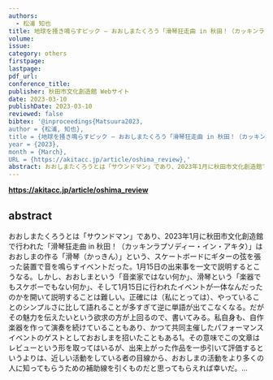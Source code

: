 ```yaml
---
authors:
  - 松浦 知也
title: 地球を掻き鳴らすピック – おおしまたくろう「滑琴狂走曲 in 秋田！（カッキンラプソディー・イン・アキタ）」（2023年1月15日）レビュー
volume:
issue:
category: others
firstpage:
lastpage:
pdf_url: 
conference_title: 
publisher: 秋田市文化創造館 Webサイト
date: 2023-03-10
publishDate: 2023-03-10
reviewed: false
bibtex: '@inproceedings{Matsuura2023,
author = {松浦, 知也},
title = {地球を掻き鳴らすピック – おおしまたくろう「滑琴狂走曲 in 秋田！（カッキンラプソディー・イン・アキタ）」（2023年1月15日）レビュー},
year = {2023},
month = {March},
URL = {https://akitacc.jp/article/oshima_review},'
abstract: おおしまたくろうとは「サウンドマン」であり、2023年1月に秋田市文化創造館で行われた「滑琴狂走曲 in 秋田！（カッキンラプソディー・イン・アキタ）」はおおしまの作る「滑琴（かっきん）」という、スケートボードにギターの弦を張った装置で音を鳴らすイベントだった。1月15日の出来事を一文で説明するとこうなる。しかし、おおしまという「音楽家ではない何か」、滑琴という「楽器でもスケボーでもない何か」、そして1月15日に行われたイベントが一体なんだったのかを開いて説明することは難しい。正確には（私にとっては）、やっていることのシンプルさに比して語れることが多すぎて逆に単語が出てこなくなる。だがその魅力を伝えたいという欲求の方が上回るので、書いてみる。私自身も、自作楽器を作って演奏を続けていることもあり、かつて共同主催したパフォーマンスイベントのゲストとしておおしまを招いたこともある1。その意味でこの文章はレビューという形を取ってはいるが、出来上がった作品を一歩引いて評価するというよりは、近しい活動をしている者の目線から、おおしまの活動をより多くの人に知ってもらうための補助線を引くものだと思ってもらえれば幸いだ。
---
```



**<https://akitacc.jp/article/oshima_review>**

## abstract

おおしまたくろうとは「サウンドマン」であり、2023年1月に秋田市文化創造館で行われた「滑琴狂走曲 in 秋田！（カッキンラプソディー・イン・アキタ）」はおおしまの作る「滑琴（かっきん）」という、スケートボードにギターの弦を張った装置で音を鳴らすイベントだった。1月15日の出来事を一文で説明するとこうなる。しかし、おおしまという「音楽家ではない何か」、滑琴という「楽器でもスケボーでもない何か」、そして1月15日に行われたイベントが一体なんだったのかを開いて説明することは難しい。正確には（私にとっては）、やっていることのシンプルさに比して語れることが多すぎて逆に単語が出てこなくなる。だがその魅力を伝えたいという欲求の方が上回るので、書いてみる。私自身も、自作楽器を作って演奏を続けていることもあり、かつて共同主催したパフォーマンスイベントのゲストとしておおしまを招いたこともある1。その意味でこの文章はレビューという形を取ってはいるが、出来上がった作品を一歩引いて評価するというよりは、近しい活動をしている者の目線から、おおしまの活動をより多くの人に知ってもらうための補助線を引くものだと思ってもらえれば幸いだ。...

